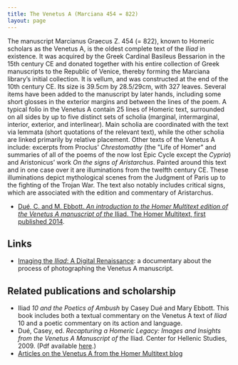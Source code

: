 ```yaml
---
title: The Venetus A (Marciana 454 = 822)
layout: page
---
```



The manuscript Marcianus Graecus Z. 454 (= 822), known to Homeric scholars as the Venetus A, is the oldest complete text of the *Iliad* in existence. It was acquired by the Greek Cardinal Basileus Bessarion in the 15th century CE and donated together with his entire collection of Greek manuscripts to the Republic of Venice, thereby forming the Marciana library’s initial collection. It is vellum, and was constructed at the end of the 10th century CE. Its size is 39.5cm by 28.5/29cm, with 327 leaves. Several items have been added to the manuscript by later hands, including some short glosses in the exterior margins and between the lines of the poem. A typical folio in the Venetus A contain 25 lines of Homeric text, surrounded on all sides by up to five distinct sets of scholia (marginal, intermarginal, interior, exterior, and interlinear). Main scholia are coordinated with the text via lemmata (short quotations of the relevant text), while the other scholia are linked primarily by relative placement. Other texts of the Venetus A include: excerpts from Proclus' *Chrestomathy* (the "Life of Homer" and summaries of all of the poems of the now lost Epic Cycle except the *Cypria*) and Aristonicus’ work *On the signs of Aristarchus*. Painted around this text and in one case over it are illuminations from the twelfth century CE. These illuminations depict mythological scenes from the Judgment of Paris up to the fighting of the Trojan War. The text also notably includes critical signs, which are associated with the edition and commentary of Aristarchus.

- [Dué, C. and M. Ebbott. *An introduction to the Homer Multitext edition of the Venetus A manuscript of the* Iliad. The Homer Multitext, first published 2014](VenA-Introduction-2014).


## Links

-  [Imaging the *Iliad*: A Digital Renaissance](http://www.youtube.com/watch?v=ri6X1Dz4Ycg&feature=kp): a documentary about the process of photographing the Venetus A manuscript.

##  Related publications and scholarship

-  Iliad *10 and the Poetics of Ambush* by Casey Dué and Mary Ebbott. This book includes both a textual commentary on the Venetus A text of *Iliad* 10 and a poetic commentary on its action and language.
-  Dué, Casey, ed. *Recapturing a Homeric Legacy: Images and Insights from the Venetus A Manuscript of the* Iliad. Center for Hellenic Studies, 2009. (Pdf available [here](http://www.homermultitext.org/Pubs/Due_Recapturing_a_Homeric_Legacy.pdf).)
-  [Articles on the Venetus A from the Homer Multitext blog](http://homermultitext.blogspot.com/search/label/Venetus%20A)
